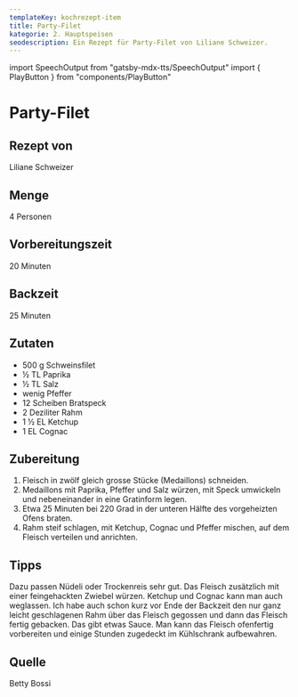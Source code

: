 ```yaml
---
templateKey: kochrezept-item
title: Party-Filet
kategorie: 2. Hauptspeisen
seodescription: Ein Rezept für Party-Filet von Liliane Schweizer.
---
```

import SpeechOutput from "gatsby-mdx-tts/SpeechOutput"
import { PlayButton } from "components/PlayButton"

<SpeechOutput id="kochrezept-liliane-schweizer-party-filet" customPlayButton={PlayButton}>

# Party-Filet

## Rezept von

Liliane Schweizer

## Menge

4 Personen

## Vorbereitungszeit

20 Minuten

## Backzeit

25 Minuten

## Zutaten

* 500 g Schweinsfilet
* ½ TL Paprika
* ½ TL Salz
* wenig Pfeffer
* 12 Scheiben Bratspeck
* 2 Deziliter Rahm
* 1 ½ EL Ketchup
* 1 EL Cognac

## Zubereitung

1. Fleisch in zwölf gleich grosse Stücke (Medaillons) schneiden.
1. Medaillons mit Paprika, Pfeffer und Salz würzen, mit Speck umwickeln und nebeneinander in eine Gratinform legen.
1. Etwa 25 Minuten bei 220 Grad in der unteren Hälfte des vorgeheizten Ofens braten.
1. Rahm steif schlagen, mit Ketchup, Cognac und Pfeffer mischen, auf dem Fleisch verteilen und anrichten.

## Tipps

Dazu passen Nüdeli oder Trockenreis sehr gut.
Das Fleisch zusätzlich mit einer feingehackten Zwiebel würzen.
Ketchup und Cognac kann man auch weglassen.
Ich habe auch schon kurz vor Ende der Backzeit den nur ganz leicht geschlagenen Rahm über das Fleisch gegossen und dann das Fleisch fertig gebacken. Das gibt etwas Sauce. 
Man kann das Fleisch ofenfertig vorbereiten und einige Stunden zugedeckt im Kühlschrank aufbewahren.

## Quelle

Betty Bossi

</SpeechOutput>